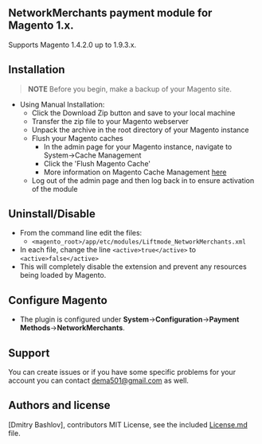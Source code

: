 ## NetworkMerchants payment module for Magento 1.x.
Supports Magento 1.4.2.0 up to 1.9.3.x.


## Installation
> **NOTE** Before you begin, make a backup of your Magento site.

* Using Manual Installation:
    * Click the Download Zip button and save to your local machine
    * Transfer the zip file to your Magento webserver
    * Unpack the archive in the root directory of your Magento instance
    * Flush your Magento caches
        * In the admin page for your Magento instance, navigate to System->Cache Management
        * Click the 'Flush Magento Cache'
        * More information on Magento Cache Management [here](http://www.magentocommerce.com/knowledge-base/entry/cache-storage-management)
    * Log out of the admin page and then log back in to ensure activation of the module


## Uninstall/Disable

   * From the command line edit the files: 
      * `<magento_root>/app/etc/modules/Liftmode_NetworkMerchants.xml`
   * In each file, change the line
      `<active>true</active>`
      to
      `<active>false</active>`
   * This will completely disable the extension and prevent any resources being loaded by Magento.


## Configure Magento
* The plugin is configured under **System**->**Configuration**->**Payment Methods**->**NetworkMerchants**.


## Support
You can create issues or if you have some specific problems for your account you can contact <a href="mailto:dema501@gmail.com">dema501@gmail.com</a> as well.


## Authors and license

[Dmitry Bashlov], contributors
MIT License, see the included [License.md](License.md) file.
